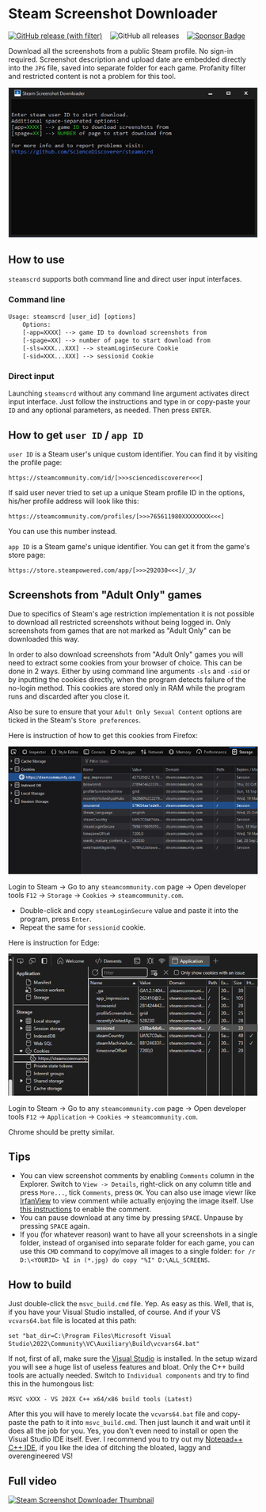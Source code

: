 # Steam Screenshot Downloader

[![GitHub release (with filter)](https://img.shields.io/github/v/release/ScienceDiscoverer/steamscrd)](../../releases/latest)
&nbsp;&nbsp;&nbsp;![GitHub all releases](https://img.shields.io/github/downloads/ScienceDiscoverer/steamscrd/total)
&nbsp;&nbsp;&nbsp;[![Sponsor Badge](https://img.shields.io/badge/%E2%98%95_Sponsor-blue)](https://www.buymeacoffee.com/sciencediscoverer)

Download all the screenshots from a public Steam profile. No sign-in required. Screenshot description and upload date are embedded directly into the `JPG` file, saved into separate folder for each game. Profanity filter and restricted content is not a problem for this tool.

![Program GIF demo](readme/steamscrd.gif)

## How to use

`steamscrd` supports both command line and direct user input interfaces.

### Command line

```
Usage: steamscrd [user_id] [options]
	Options:
	[-app=XXXX] --> game ID to download screenshots from
	[-spage=XX] --> number of page to start download from
	[-sls=XXX...XXX] --> steamLoginSecure Cookie
	[-sid=XXX...XXX] --> sessionid Cookie
```

### Direct input

Launching `steamscrd` without any command line argument activates direct input interface. Just follow the instructions and type in or copy-paste your `ID` and any optional parameters, as needed. Then press `ENTER`.

## How to get `user ID` / `app ID`

`user ID` is a Steam user's unique custom identifier. You can find it by visiting the profile page:

```
https://steamcommunity.com/id/[>>>sciencediscoverer<<<]
```
If said user never tried to set up a unique Steam profile ID in the options, his/her profile address will look like this:

```
https://steamcommunity.com/profiles/[>>>765611980XXXXXXXX<<<]
```
You can use this number instead.

`app ID` is a Steam game's unique identifier. You can get it from the game's store page:

```
https://store.steampowered.com/app/[>>>292030<<<]/_3/
```

## Screenshots from "Adult Only" games

Due to specifics of Steam's age restriction implementation it is not possible to download all restricted screenshots without being logged in. Only screenshots from games that are not marked as "Adult Only" can be downloaded this way.

In order to also download screenshots from "Adult Only" games you will need to extract some cookies from your browser of choice. This can be done in 2 ways. Either by using command line arguments `-sls` and `-sid` or by inputting the cookies directly, when the program detects failure of the no-login method. This cookies are stored only in RAM while the program runs and discarded after you close it.

Also be sure to ensure that your `Adult Only Sexual Content` options are ticked in the Steam's `Store preferences`.

Here is instruction of how to get this cookies from Firefox:

![Firefox Instruction](readme/ff_cookies.png)

Login to Steam -> Go to any `steamcommunity.com` page -> Open developer tools `F12` -> `Storage` -> `Cookies` -> `steamcommunity.com`.

* Double-click and copy `steamLoginSecure` value and paste it into the program, press `Enter`.
* Repeat the same for `sessionid` cookie.

Here is instruction for Edge:

![Edge Instruction](readme/edge_cookies.png)

Login to Steam -> Go to any `steamcommunity.com` page -> Open developer tools `F12` -> `Application` -> `Cookies` -> `steamcommunity.com`.

Chrome should be pretty similar.

## Tips

* You can view screenshot comments by enabling `Comments` column in the Explorer. Switch to `View -> Details`, right-click on any column title and press `More...`, tick `Comments`, press `OK`. You can also use image viewr like [IrfanView](https://www.irfanview.com/main_download_engl.htm) to view comment while actually enjoying the image itself. Use [this instructions](https://irfanview-forum.de/forum/program/feature-requests/11035-) to enable the comment.
* You can pause download at any time by pressing `SPACE`. Unpause by pressing `SPACE` again.
* If you (for whatever reason) want to have all your screenshots in a single folder, instead of organised into separate folder for each game, you can use this `CMD` command to copy/move all images to a single folder: `for /r D:\<YOURID> %I in (*.jpg) do copy "%I" D:\ALL_SCREENS`.

## How to build

Just double-click the `msvc_build.cmd` file. Yep. As easy as this. Well, that is, if you have your Visual Studio installed, of course. And if your VS `vcvars64.bat` file is located at this path:

```
set "bat_dir=C:\Program Files\Microsoft Visual Studio\2022\Community\VC\Auxiliary\Build\vcvars64.bat"
```

If not, first of all, make sure the [Visual Studio](https://visualstudio.microsoft.com/downloads/) is installed. In the setup wizard you will see a huge list of useless features and bloat. Only the C++ build tools are actually needed. Switch to `Individual components` and try to find this in the humongous list:

```
MSVC vXXX - VS 202X C++ x64/x86 build tools (Latest)
```

After this you will have to merely locate the `vcvars64.bat` file and copy-paste the path to it into `msvc_build.cmd`. Then just launch it and wait until it does all the job for you. Yes, you don't even need to install or open the Visual Studio IDE itself. Ever. I recommend you to try out my [Notepad++ C++ IDE](https://github.com/ScienceDiscoverer/npp_msvc_ide), if you like the idea of ditching the bloated, laggy and overengineered VS!

## Full video

[![Steam Screenshot Downloader Thumbnail](http://img.youtube.com/vi/uIicDGLsv4s/maxresdefault.jpg)](http://www.youtube.com/watch?v=uIicDGLsv4s "Steam Screenshot Downloader")